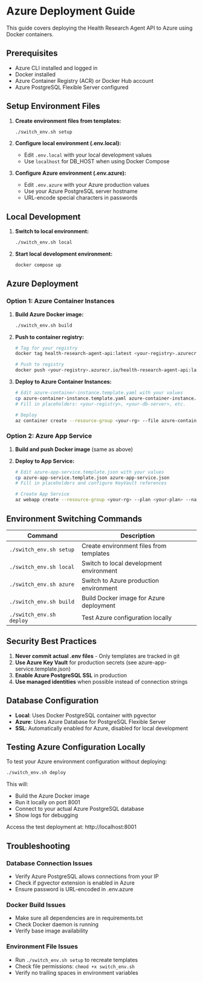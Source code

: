 # Azure Deployment Guide

This guide covers deploying the Health Research Agent API to Azure using Docker containers.

## Prerequisites

- Azure CLI installed and logged in
- Docker installed
- Azure Container Registry (ACR) or Docker Hub account
- Azure PostgreSQL Flexible Server configured

## Setup Environment Files

1. **Create environment files from templates:**
   ```bash
   ./switch_env.sh setup
   ```

2. **Configure local environment (.env.local):**
   - Edit `.env.local` with your local development values
   - Use `localhost` for DB_HOST when using Docker Compose

3. **Configure Azure environment (.env.azure):**
   - Edit `.env.azure` with your Azure production values
   - Use your Azure PostgreSQL server hostname
   - URL-encode special characters in passwords

## Local Development

1. **Switch to local environment:**
   ```bash
   ./switch_env.sh local
   ```

2. **Start local development environment:**
   ```bash
   docker compose up
   ```

## Azure Deployment

### Option 1: Azure Container Instances

1. **Build Azure Docker image:**
   ```bash
   ./switch_env.sh build
   ```

2. **Push to container registry:**
   ```bash
   # Tag for your registry
   docker tag health-research-agent-api:latest <your-registry>.azurecr.io/health-research-agent-api:latest
   
   # Push to registry
   docker push <your-registry>.azurecr.io/health-research-agent-api:latest
   ```

3. **Deploy to Azure Container Instances:**
   ```bash
   # Edit azure-container-instance.template.yaml with your values
   cp azure-container-instance.template.yaml azure-container-instance.yaml
   # Fill in placeholders: <your-registry>, <your-db-server>, etc.
   
   # Deploy
   az container create --resource-group <your-rg> --file azure-container-instance.yaml
   ```

### Option 2: Azure App Service

1. **Build and push Docker image** (same as above)

2. **Deploy to App Service:**
   ```bash
   # Edit azure-app-service.template.json with your values
   cp azure-app-service.template.json azure-app-service.json
   # Fill in placeholders and configure KeyVault references
   
   # Create App Service
   az webapp create --resource-group <your-rg> --plan <your-plan> --name <your-app> --deployment-container-image-name <your-registry>.azurecr.io/health-research-agent-api:latest
   ```

## Environment Switching Commands

| Command | Description |
|---------|-------------|
| `./switch_env.sh setup` | Create environment files from templates |
| `./switch_env.sh local` | Switch to local development environment |
| `./switch_env.sh azure` | Switch to Azure production environment |
| `./switch_env.sh build` | Build Docker image for Azure deployment |
| `./switch_env.sh deploy` | Test Azure configuration locally |

## Security Best Practices

1. **Never commit actual .env files** - Only templates are tracked in git
2. **Use Azure Key Vault** for production secrets (see azure-app-service.template.json)
3. **Enable Azure PostgreSQL SSL** in production
4. **Use managed identities** when possible instead of connection strings

## Database Configuration

- **Local**: Uses Docker PostgreSQL container with pgvector
- **Azure**: Uses Azure Database for PostgreSQL Flexible Server
- **SSL**: Automatically enabled for Azure, disabled for local development

## Testing Azure Configuration Locally

To test your Azure environment configuration without deploying:

```bash
./switch_env.sh deploy
```

This will:
- Build the Azure Docker image
- Run it locally on port 8001
- Connect to your actual Azure PostgreSQL database
- Show logs for debugging

Access the test deployment at: http://localhost:8001

## Troubleshooting

### Database Connection Issues
- Verify Azure PostgreSQL allows connections from your IP
- Check if pgvector extension is enabled in Azure
- Ensure password is URL-encoded in .env.azure

### Docker Build Issues
- Make sure all dependencies are in requirements.txt
- Check Docker daemon is running
- Verify base image availability

### Environment File Issues
- Run `./switch_env.sh setup` to recreate templates
- Check file permissions: `chmod +x switch_env.sh`
- Verify no trailing spaces in environment variables

